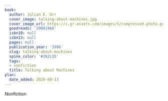 ```yaml
---
book:
  author: Julian E. Orr
  cover_image: talking-about-machines.jpg
  cover_image_url: https://i.gr-assets.com/images/S/compressed.photo.goodreads.com/books/1387735447l/20081966.jpg
  goodreads: '20081966'
  isbn10: null
  isbn13: null
  pages: null
  publication_year: '1996'
  slug: talking-about-machines
  spine_color: '#262c2b'
  tags:
  - nonfiction
  title: Talking about Machines
plan:
  date_added: 2020-08-13
---
```


Nonfiction
